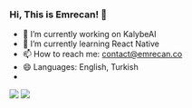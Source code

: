 ### Hi, This is Emrecan! 👋

- 🔭 I’m currently working on KalybeAI
- 🌱 I’m currently learning React Native
- 📫 How to reach me: contact@emrecan.co
- 😄 Languages: English, Turkish
- 
[![](https://img.shields.io/twitter/url?style=social&url=paradyocom)](https://www.twitter.com/paradyocom/)
[![](https://img.shields.io/badge/instagram-%23E4405F.svg?&style=for-the-badge&logo=instagram&logoColor=white)](https://www.instagram.com/emrecanco/)
